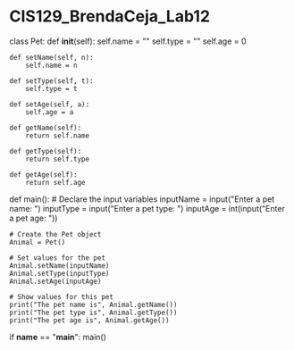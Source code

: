 # CIS129_BrendaCeja_Lab12
class Pet:
    def __init__(self):
        self.name = ""
        self.type = ""
        self.age = 0

    def setName(self, n):
        self.name = n

    def setType(self, t):
        self.type = t

    def setAge(self, a):
        self.age = a

    def getName(self):
        return self.name

    def getType(self):
        return self.type

    def getAge(self):
        return self.age

def main():
    # Declare the input variables
    inputName = input("Enter a pet name: ")
    inputType = input("Enter a pet type: ")
    inputAge = int(input("Enter a pet age: "))

    # Create the Pet object
    Animal = Pet()

    # Set values for the pet
    Animal.setName(inputName)
    Animal.setType(inputType)
    Animal.setAge(inputAge)

    # Show values for this pet
    print("The pet name is", Animal.getName())
    print("The pet type is", Animal.getType())
    print("The pet age is", Animal.getAge())

if __name__ == "__main__":
    main()
